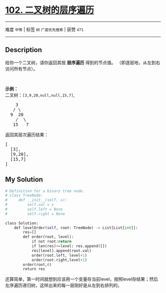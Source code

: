 # [102. 二叉树的层序遍历](https://leetcode-cn.com/problems/binary-tree-level-order-traversal/)

---

难度 `中等` | 标签 `树` `广度优先搜索`  | 获赞 `471`

---

## Description

<p>给你一个二叉树，请你返回其按 <strong>层序遍历</strong> 得到的节点值。 （即逐层地，从左到右访问所有节点）。</p>
<p>&nbsp;</p>
<p><strong>示例：</strong><br>
二叉树：<code>[3,9,20,null,null,15,7]</code>,</p>

<pre>    3
   / \
  9  20
    /  \
   15   7
</pre>

<p>返回其层次遍历结果：</p>
<pre>[
  [3],
  [9,20],
  [15,7]
]
</pre>


## My Solution

```python
# Definition for a binary tree node.
# class TreeNode:
#     def __init__(self, x):
#         self.val = x
#         self.left = None
#         self.right = None
 
class Solution:
    def levelOrder(self, root: TreeNode) -> List[List[int]]:
        res=[]
        def order(root, level):
            if not root:return
            if len(res)<=level: res.append([])
            res[level].append(root.val)
            order(root.left, level+1)
            order(root.right,level+1)
        order(root,0)
        return res
```

还算简单，第一时间就想到应该用一个变量存当前level，按照level存结果；然后左序遍历递归树，这样出来的每一层刚好是从左到右排列的。